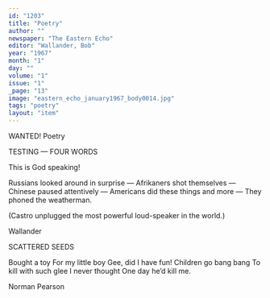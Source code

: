 ```yaml
---
id: "1203"
title: "Poetry"
author: ""
newspaper: "The Eastern Echo"
editor: "Wallander, Bob"
year: "1967"
month: "1"
day: ""
volume: "1"
issue: "1"
_page: "13"
image: "eastern_echo_january1967_body0014.jpg"
tags: "poetry"
layout: "item"
---
```

WANTED!
Poetry

TESTING — FOUR WORDS

This is God speaking!

Russians looked around in surprise —
Afrikaners shot themselves —
Chinese paused attentively —
Americans did these things and more —
They phoned the weatherman.

(Castro unplugged the most powerful
loud-speaker in the world.)

Wallander

SCATTERED SEEDS

Bought a toy
For my little boy
Gee, did I have fun!
Children go bang bang
To kill with such glee
I never thought
One day he’d kill me.

Norman Pearson
